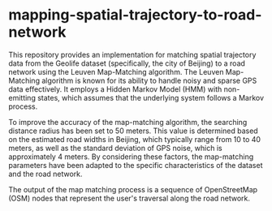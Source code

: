 # mapping-spatial-trajectory-to-road-network
This repository provides an implementation for matching spatial trajectory data from the Geolife dataset (specifically, the city of Beijing) to a road network using the Leuven Map-Matching algorithm. The Leuven Map-Matching algorithm is known for its ability to handle noisy and sparse GPS data effectively. It employs a Hidden Markov Model (HMM) with non-emitting states, which assumes that the underlying system follows a Markov process.

To improve the accuracy of the map-matching algorithm, the searching distance radius has been set to 50 meters. This value is determined based on the estimated road widths in Beijing, which typically range from 10 to 40 meters, as well as the standard deviation of GPS noise, which is approximately 4 meters. By considering these factors, the map-matching parameters have been adapted to the specific characteristics of the dataset and the road network.

The output of the map matching process is a sequence of OpenStreetMap (OSM) nodes that represent the user's traversal along the road network. 

